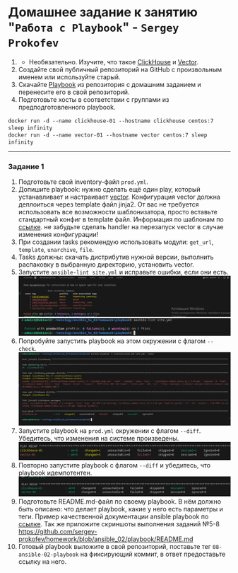 # Домашнее задание к занятию "`Работа с Playbook`" - `Sergey Prokofev`

1. * Необязательно. Изучите, что такое [ClickHouse](https://www.youtube.com/watch?v=fjTNS2zkeBs) и [Vector](https://www.youtube.com/watch?v=CgEhyffisLY).
2. Создайте свой публичный репозиторий на GitHub с произвольным именем или используйте старый.
3. Скачайте [Playbook](./playbook/) из репозитория с домашним заданием и перенесите его в свой репозиторий.
4. Подготовьте хосты в соответствии с группами из предподготовленного playbook.
```
docker run -d --name clickhouse-01 --hostname clickhouse centos:7 sleep infinity
docker run -d --name vector-01 --hostname vector centos:7 sleep infinity
```
---

### Задание 1

1. Подготовьте свой inventory-файл `prod.yml`.
2. Допишите playbook: нужно сделать ещё один play, который устанавливает и настраивает [vector](https://vector.dev). Конфигурация vector должна деплоиться через template файл jinja2. От вас не требуется использовать все возможности шаблонизатора, просто вставьте стандартный конфиг в template файл. Информация по шаблонам по [ссылке](https://www.dmosk.ru/instruktions.php?object=ansible-nginx-install). не забудьте сделать handler на перезапуск vector в случае изменения конфигурации!
3. При создании tasks рекомендую использовать модули: `get_url`, `template`, `unarchive`, `file`.
4. Tasks должны: скачать дистрибутив нужной версии, выполнить распаковку в выбранную директорию, установить vector.
5. Запустите `ansible-lint site.yml` и исправьте ошибки, если они есть.
![Задание-1](https://github.com/sergey-prokofev/homework/blob/ansible_02/img/21.PNG)
![Задание-1](https://github.com/sergey-prokofev/homework/blob/ansible_02/img/23.PNG)
6. Попробуйте запустить playbook на этом окружении с флагом `--check`.
![Задание-1](https://github.com/sergey-prokofev/homework/blob/ansible_02/img/24.PNG)
7. Запустите playbook на `prod.yml` окружении с флагом `--diff`. Убедитесь, что изменения на системе произведены.
![Задание-1](https://github.com/sergey-prokofev/homework/blob/ansible_02/img/25.PNG)
8. Повторно запустите playbook с флагом `--diff` и убедитесь, что playbook идемпотентен.
![Задание-1](https://github.com/sergey-prokofev/homework/blob/ansible_02/img/26.PNG)
9. Подготовьте README.md-файл по своему playbook. В нём должно быть описано: что делает playbook, какие у него есть параметры и теги. Пример качественной документации ansible playbook по [ссылке](https://github.com/opensearch-project/ansible-playbook). Так же приложите скриншоты выполнения заданий №5-8
https://github.com/sergey-prokofev/homework/blob/ansible_02/playbook/README.md
10. Готовый playbook выложите в свой репозиторий, поставьте тег `08-ansible-02-playbook` на фиксирующий коммит, в ответ предоставьте ссылку на него.